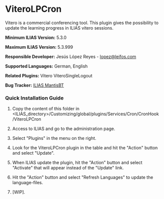 # ViteroLPCron
Vitero  is a commercial conferencing tool.
This plugin gives the possibility to update the learning progress in ILIAS vitero sessions.

**Minimum ILIAS Version:**
5.3.0

**Maximum ILIAS Version:**
5.3.999

**Responsible Developer:**
Jesús López Reyes - lopez@leifos.com

**Supported Languages:**
German, English

**Related Plugins:**
Vitero
ViteroSingleLogout

**Bug Tracker:**
[ILIAS MantisBT](http://www.ilias.de/mantis/search.php?project_id=3&category=Vitero)

### Quick Installation Guide
1. Copy the content of this folder in <ILIAS_directory>/Customizing/global/plugins/Services/Cron/CronHook/ViteroLPCron

2. Access to ILIAS and go to the administration page.

3. Select "Plugins" in the menu on the right.

5. Look for the ViteroLPCron plugin in the table and hit the "Action" button and select "Update".

6. When ILIAS update the plugin, hit the "Action" button and select "Activate" that will appear instead of the "Update" link.

7. Hit the "Action" button and select "Refresh Languages" to update the language-files.

8. [WIP].

